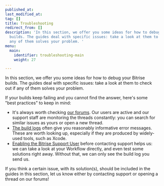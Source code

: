 ```yaml
---
published_at:
last_modified_at:
tag: []
title: Troubleshooting
redirect_from: []
description: 'In this section, we offer you some ideas for how to debug your Bitrise
  builds. The guides deal with specific issues: take a look at them to check out if
  any of them solves your problem. '
menu:
  main:
    identifier: troubleshooting-main
    weight: 27

---
```

In this section, we offer you some ideas for how to debug your Bitrise builds. The guides deal with specific issues: take a look at them to check out if any of them solves your problem.

If your builds keep failing and you cannot find the answer, here's some "best practices" to keep in mind:

* It's always worth checking [our forums](https://discuss.bitrise.io). Our users are active and our support staff are monitoring the threads constantly: you can search for similar issues as yours or open a new thread.
* [The build logs](/builds/build-logs/) often give you reasonably informative error messages. These are worth looking up, especially if they are produced by widely-used tools, such as Xcode.
* [Enabling the Bitrise Support User](/troubleshooting/enabling-bitrise-support-user/) before contacting support helps us: we can take a look at your Workflow directly, and even test some solutions right away. Without that, we can only see the build log you send us.

If you think a certain issue, with its solution(s), should be included in the guides in this section, let us know either by contacting support or opening a thread on our forums!